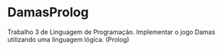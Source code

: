 # DamasProlog
Trabalho 3 de Linguagem de Programação.
Implementar o jogo Damas utilizando uma linguagem lógica. (Prolog)
